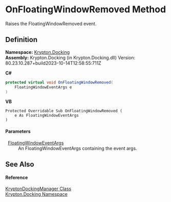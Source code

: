 # OnFloatingWindowRemoved Method


Raises the FloatingWindowRemoved event.



## Definition
**Namespace:** <a href="98399376-cf41-9454-4b4d-4fab2ca20bc7.md">Krypton.Docking</a>  
**Assembly:** Krypton.Docking (in Krypton.Docking.dll) Version: 80.23.10.287+build2023-10-14T12:58:55:711Z

**C#**
``` C#
protected virtual void OnFloatingWindowRemoved(
	FloatingWindowEventArgs e
)
```
**VB**
``` VB
Protected Overridable Sub OnFloatingWindowRemoved ( 
	e As FloatingWindowEventArgs
)
```



#### Parameters
<dl><dt>  <a href="98a840ed-2d3c-4681-e042-11b65900249e.md">FloatingWindowEventArgs</a></dt><dd>An FloatingWindowEventArgs containing the event args.</dd></dl>

## See Also


#### Reference
<a href="6c9c237d-95cb-a4ce-72c6-cd7684d3287e.md">KryptonDockingManager Class</a>  
<a href="98399376-cf41-9454-4b4d-4fab2ca20bc7.md">Krypton.Docking Namespace</a>  
